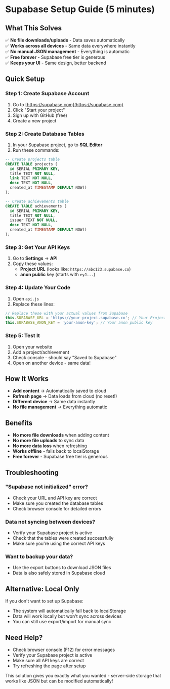 # Supabase Setup Guide (5 minutes)

## What This Solves

✅ **No file downloads/uploads** - Data saves automatically  
✅ **Works across all devices** - Same data everywhere instantly  
✅ **No manual JSON management** - Everything is automatic  
✅ **Free forever** - Supabase free tier is generous  
✅ **Keeps your UI** - Same design, better backend  

## Quick Setup

### Step 1: Create Supabase Account
1. Go to [https://supabase.com](https://supabase.com)
2. Click "Start your project" 
3. Sign up with GitHub (free)
4. Create a new project

### Step 2: Create Database Tables
1. In your Supabase project, go to **SQL Editor**
2. Run these commands:

```sql
-- Create projects table
CREATE TABLE projects (
  id SERIAL PRIMARY KEY,
  title TEXT NOT NULL,
  link TEXT NOT NULL,
  desc TEXT NOT NULL,
  created_at TIMESTAMP DEFAULT NOW()
);

-- Create achievements table  
CREATE TABLE achievements (
  id SERIAL PRIMARY KEY,
  title TEXT NOT NULL,
  issuer TEXT NOT NULL,
  desc TEXT NOT NULL,
  created_at TIMESTAMP DEFAULT NOW()
);
```

### Step 3: Get Your API Keys
1. Go to **Settings** → **API**
2. Copy these values:
   - **Project URL** (looks like: `https://abc123.supabase.co`)
   - **anon public** key (starts with `eyJ...`)

### Step 4: Update Your Code
1. Open `api.js`
2. Replace these lines:

```javascript
// Replace these with your actual values from Supabase
this.SUPABASE_URL = 'https://your-project.supabase.co'; // Your Project URL
this.SUPABASE_ANON_KEY = 'your-anon-key'; // Your anon public key
```

### Step 5: Test It
1. Open your website
2. Add a project/achievement
3. Check console - should say "Saved to Supabase"
4. Open on another device - same data!

## How It Works

- **Add content** → Automatically saved to cloud
- **Refresh page** → Data loads from cloud (no reset!)
- **Different device** → Same data instantly
- **No file management** → Everything automatic

## Benefits

- **No more file downloads** when adding content
- **No more file uploads** to sync data
- **No more data loss** when refreshing
- **Works offline** - falls back to localStorage
- **Free forever** - Supabase free tier is generous

## Troubleshooting

### "Supabase not initialized" error?
- Check your URL and API key are correct
- Make sure you created the database tables
- Check browser console for detailed errors

### Data not syncing between devices?
- Verify your Supabase project is active
- Check that the tables were created successfully
- Make sure you're using the correct API keys

### Want to backup your data?
- Use the export buttons to download JSON files
- Data is also safely stored in Supabase cloud

## Alternative: Local Only

If you don't want to set up Supabase:
- The system will automatically fall back to localStorage
- Data will work locally but won't sync across devices
- You can still use export/import for manual sync

## Need Help?

- Check browser console (F12) for error messages
- Verify your Supabase project is active
- Make sure all API keys are correct
- Try refreshing the page after setup

This solution gives you exactly what you wanted - server-side storage that works like JSON but can be modified automatically! 